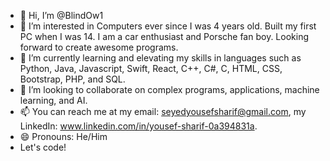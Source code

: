 - 👋 Hi, I’m @BlindOw1
- 👀 I’m interested in Computers ever since I was 4 years old. Built my first PC when I was 14. I am a car enthusiast and Porsche fan boy. Looking forward to create awesome programs.
- 🌱 I’m currently learning and elevating my skills in languages such as Python, Java, Javascript, Swift, React, C++, C#, C, HTML, CSS, Bootstrap, PHP, and SQL. 
- 💞️ I’m looking to collaborate on complex programs, applications, machine learning, and AI. 
- 📫 You can reach me at my email: seyedyousefsharif@gmail.com, my LinkedIn: www.linkedin.com/in/yousef-sharif-0a394831a.
- 😄 Pronouns: He/Him
- Let's code!

<!---
BlindOw1/BlindOw1 is a ✨ special ✨ repository because its `README.md` (this file) appears on your GitHub profile.
You can click the Preview link to take a look at your changes.
--->

